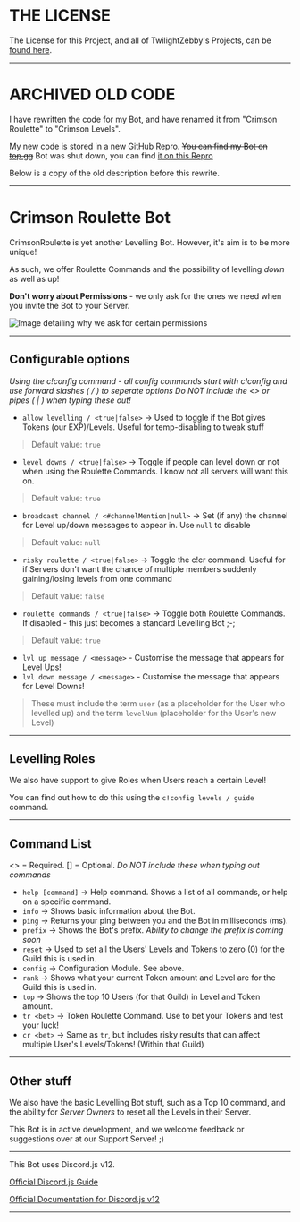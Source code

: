 # THE LICENSE
The License for this Project, and all of TwilightZebby's Projects, can be [found here](https://github.com/TwilightZebby/license/blob/main/license.md).

---

# ARCHIVED OLD CODE
I have rewritten the code for my Bot, and have renamed it from "Crimson Roulette" to "Crimson Levels".

My new code is stored in a new GitHub Repro. ~~You can find my Bot on [top.gg](https://top.gg/bot/657859837023092746)~~ Bot was shut down, you can find [it on this Repro](https://github.com/TwilightZebby/CrimsonLevelsBot)

Below is a copy of the old description before this rewrite.

---
# Crimson Roulette Bot

CrimsonRoulette is yet another Levelling Bot. However, it's aim is to be more unique!

As such, we offer Roulette Commands and the possibility of levelling *down* as well as up!

**Don't worry about Permissions** - we only ask for the ones we need when you invite the Bot to your Server.

![Image detailing why we ask for certain permissions](https://i.imgur.com/oQyFRqv.png)

---

## Configurable options
*Using the c!config command - all config commands start with c!config and use forward slashes ( / ) to seperate options
Do NOT include the <> or pipes ( | ) when typing these out!*

- `allow levelling / <true|false>` -> Used to toggle if the Bot gives Tokens (our EXP)/Levels. Useful for temp-disabling to tweak stuff
> Default value: `true`

- `level downs / <true|false>` -> Toggle if people can level down or not when using the Roulette Commands. I know not all servers will want this on.
> Default value: `true`

- `broadcast channel / <#channelMention|null>` -> Set (if any) the channel for Level up/down messages to appear in. Use `null` to disable
> Default value: `null`

- `risky roulette / <true|false>` -> Toggle the c!cr command. Useful for if Servers don't want the chance of multiple members suddenly gaining/losing levels from one command
> Default value: `false`

- `roulette commands / <true|false>` -> Toggle both Roulette Commands. If disabled - this just becomes a standard Levelling Bot ;-;
> Default value: `true`

- `lvl up message / <message>` - Customise the message that appears for Level Ups!
- `lvl down message / <message>` - Customise the message that appears for Level Downs!
> These must include the term `user` (as a placeholder for the User who levelled up) and the term `levelNum` (placeholder for the User's new Level)

---

## Levelling Roles
We also have support to give Roles when Users reach a certain Level!

You can find out how to do this using the `c!config levels / guide` command.

---

## Command List
<> = Required. \[\] = Optional. *Do NOT include these when typing out commands*

- `help [command]` -> Help command. Shows a list of all commands, or help on a specific command.
- `info` -> Shows basic information about the Bot.
- `ping` -> Returns your ping between you and the Bot in milliseconds (ms). 
- `prefix` -> Shows the Bot's prefix. *Ability to change the prefix is coming soon*
- `reset` -> Used to set all the Users' Levels and Tokens to zero (0) for the Guild this is used in.
- `config` -> Configuration Module. See above.
- `rank` -> Shows what your current Token amount and Level are for the Guild this is used in.
- `top` -> Shows the top 10 Users (for that Guild) in Level and Token amount.
- `tr <bet>` -> Token Roulette Command. Use to bet your Tokens and test your luck!
- `cr <bet>` -> Same as `tr`, but includes risky results that can affect multiple User's Levels/Tokens! (Within that Guild)

---

## Other stuff
We also have the basic Levelling Bot stuff, such as a Top 10 command, and the ability for *Server Owners* to reset all the Levels in their Server.

This Bot is in active development, and we welcome feedback or suggestions over at our Support Server! ;)

---
This Bot uses Discord.js v12.

[Official Discord.js Guide](https://discordjs.guide/preparations/)

[Official Documentation for Discord.js v12](https://discord.js.org/#/docs/main/master/)

---

